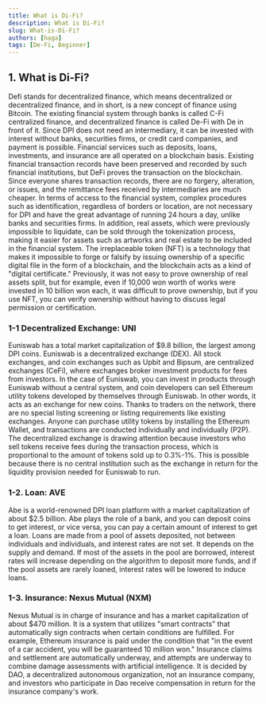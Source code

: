 ```yaml
---
title: What is Di-Fi?
description: What is Di-Fi?
slug: What-is-Di-Fi?
authors: [haga]
tags: [De-Fi, Beginner]
---
```


## 1. What is Di-Fi?

Defi stands for decentralized finance, which means decentralized or decentralized finance, and in short, is a new concept of finance using Bitcoin.
The existing financial system through banks is called C-Fi centralized finance, and decentralized finance is called De-Fi with De in front of it.
Since DPI does not need an intermediary, it can be invested with interest without banks, securities firms, or credit card companies, and payment is possible. Financial services such as deposits, loans, investments, and insurance are all operated on a blockchain basis.
Existing financial transaction records have been preserved and recorded by such financial institutions, but DeFi proves the transaction on the blockchain.
Since everyone shares transaction records, there are no forgery, alteration, or issues, and the remittance fees received by intermediaries are much cheaper.
In terms of access to the financial system, complex procedures such as identification, regardless of borders or location, are not necessary for DPI and have the great advantage of running 24 hours a day, unlike banks and securities firms.
In addition, real assets, which were previously impossible to liquidate, can be sold through the tokenization process, making it easier for assets such as artworks and real estate to be included in the financial system.
The irreplaceable token (NFT) is a technology that makes it impossible to forge or falsify by issuing ownership of a specific digital file in the form of a blockchain, and the blockchain acts as a kind of "digital certificate."
Previously, it was not easy to prove ownership of real assets split, but for example, even if 10,000 won worth of works were invested in 10 billion won each, it was difficult to prove ownership, but if you use NFT, you can verify ownership without having to discuss legal permission or certification.

### 1-1 Decentralized Exchange: UNI

Euniswab has a total market capitalization of $9.8 billion, the largest among DPI coins.
Euniswab is a decentralized exchange (DEX).
All stock exchanges, and coin exchanges such as Upbit and Bipsum, are centralized exchanges (CeFi), where exchanges broker investment products for fees from investors.
In the case of Euniswab, you can invest in products through Euniswab without a central system, and coin developers can sell Ethereum utility tokens developed by themselves through Euniswab. In other words, it acts as an exchange for new coins.
Thanks to traders on the network, there are no special listing screening or listing requirements like existing exchanges.
Anyone can purchase utility tokens by installing the Ethereum Wallet, and transactions are conducted individually and individually (P2P).
The decentralized exchange is drawing attention because investors who sell tokens receive fees during the transaction process, which is proportional to the amount of tokens sold up to 0.3%-1%. This is possible because there is no central institution such as the exchange in return for the liquidity provision needed for Euniswab to run.

### 1-2. Loan: AVE

Abe is a world-renowned DPI loan platform with a market capitalization of about $2.5 billion.
Abe plays the role of a bank, and you can deposit coins to get interest, or vice versa, you can pay a certain amount of interest to get a loan.
Loans are made from a pool of assets deposited, not between individuals and individuals, and interest rates are not set. It depends on the supply and demand.
If most of the assets in the pool are borrowed, interest rates will increase depending on the algorithm to deposit more funds, and if the pool assets are rarely loaned, interest rates will be lowered to induce loans.

### 1-3. Insurance: Nexus Mutual (NXM)

Nexus Mutual is in charge of insurance and has a market capitalization of about $470 million.
It is a system that utilizes "smart contracts" that automatically sign contracts when certain conditions are fulfilled.
For example, Ethereum insurance is paid under the condition that "in the event of a car accident, you will be guaranteed 10 million won."
Insurance claims and settlement are automatically underway, and attempts are underway to combine damage assessments with artificial intelligence.
It is decided by DAO, a decentralized autonomous organization, not an insurance company, and investors who participate in Dao receive compensation in return for the insurance company's work.

